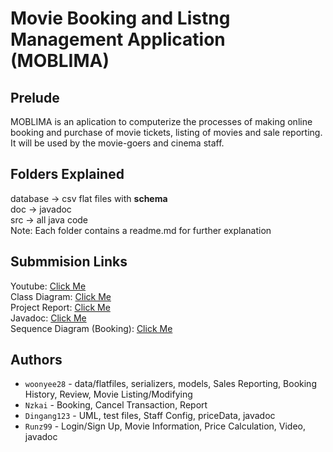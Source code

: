 # Movie Booking and Listng Management Application (MOBLIMA)
## Prelude

MOBLIMA is an aplication to computerize the processes of making online booking and purchase of movie tickets, listing of movies and sale reporting. It will be used by the movie-goers and cinema staff.   

## Folders Explained
database -> csv flat files with **schema**    
doc -> javadoc   
src -> all java code  
Note: Each folder contains a readme.md for further explanation 

## Submmision Links
Youtube: [Click Me](https://youtu.be/lJLKBrd6ofM)      
Class Diagram: [Click Me](https://github.com/woonyee28/sc2002-project/blob/main/Class%20Diagram%20v5.png)    
Project Report: [Click Me](https://github.com/woonyee28/sc2002-project/blob/main/SC2002%20SS5%20Grp3%20Project%20Report.pdf)   
Javadoc: [Click Me](https://woonyee28.github.io/sc2002-project/docs/index.html)    
Sequence Diagram (Booking): [Click Me](https://github.com/woonyee28/sc2002-project/blob/main/Sequence%20Diagram%20For%20Booking.png)   


## Authors 
- `woonyee28` - data/flatfiles, serializers, models, Sales Reporting, Booking History, Review, Movie Listing/Modifying
- `Nzkai` - Booking, Cancel Transaction, Report
- `Dingang123` - UML, test files, Staff Config, priceData, javadoc
- `Runz99` - Login/Sign Up, Movie Information, Price Calculation, Video, javadoc
